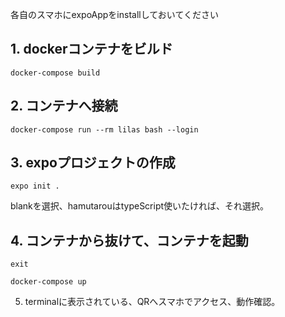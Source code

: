 各自のスマホにexpoAppをinstallしておいてください


## 1. dockerコンテナをビルド
``` 
docker-compose build 
```

## 2. コンテナへ接続
```
docker-compose run --rm lilas bash --login
```

## 3. expoプロジェクトの作成
```
expo init .
```
blankを選択、hamutarouはtypeScript使いたければ、それ選択。

## 4. コンテナから抜けて、コンテナを起動
```
exit
```

```
docker-compose up
```

5. terminalに表示されている、QRへスマホでアクセス、動作確認。

